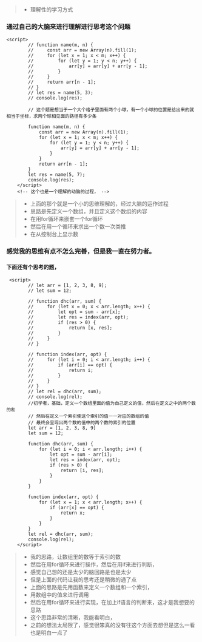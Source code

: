 > * 理解性的学习方式
### 通过自己的大脑来进行理解进行思考这个问题
```
<script>
        // function name(m, n) {
        //     const arr = new Array(n).fill(1);
        //     for (let x = 1; x < m; x++) {
        //         for (let y = 1; y < n; y++) {
        //             arr[y] = arr[y] + arr[y - 1];
        //         }
        //     }
        //     return arr[n - 1];
        // }
        // let res = name(5, 3);
        // console.log(res);

        // 这个题是想当于一个大个格子里面有两个小球，有一个小球的位置是给出来的就相当于坐标，求两个球相见面的路径有多少条

        function name(m, n) {
            const arr = new Array(n).fill(1);
            for (let x = 1; x < m; x++) {
                for (let y = 1; y < n; y++) {
                    arr[y] = arr[y] + arr[y - 1];
                }
            }
            return arr[n - 1];
        }
        let res = name(5, 7);
        console.log(res);
    </script>
    <!-- 这个也是一个理解的动脑的过程， -->
```
> * 上面的那个就是一个小的思维理解的，经过大脑的运作过程
> * 思路是先定义一个数组，并且定义这个数组的内容
> * 在用for循环来嵌套一个for循环
> * 然后在用一个循环来求出一个数一次类推
> * 在从控制台上显示数
### 感觉我的思维有点不怎么完善，但是我一直在努力者。

#### 下面还有个思考的题，
```
 <script>
        // let arr = [1, 2, 3, 8, 9];
        // let sum = 12;

        // function dhc(arr, sum) {
        //     for (let x = 0; x < arr.length; x++) {
        //         let opt = sum - arr[x];
        //         let res = index(arr, opt);
        //         if (res > 0) {
        //             return [x, res];
        //         }
        //     }
        // }

        // function index(arr, opt) {
        //     for (let i = 0; i < arr.length; i++) {
        //         if (arr[i] == opt) {
        //             return i;
        //         }
        //     }
        // }
        // let rel = dhc(arr, sum);
        // console.log(rel);
        //初学者，基础，定义一个数组里面的值为自己定义的值，然后在定义之中的两个数的和
        // 然后在定义一个索引使这个索引的值一一对应的数组的值
        // 最终会呈现出两个数的值中的两个数的索引的位置
        let arr = [1, 2, 3, 8, 9]
        let sum = 12;

        function dhc(arr, sum) {
            for (let i = 0; i < arr.length; i++) {
                let opt = sum - arr[i];
                let res = index(arr, opt);
                if (res > 0) {
                    return [i, res];
                }
            }
        }

        function index(arr, opt) {
            for (let x = 1; x < arr.length; x++) {
                if (arr[x] == opt) {
                    return x;
                }
            }
        }
        let rel = dhc(arr, sum);
        console.log(rel);
    </script>
```
> * 我的思路，让数组里的数等于索引的数
> * 然后在用for循环来进行操作，然后在用if来进行判断，
> * 感觉自己想的还是太少的脑回路是也是太少
> * 但是上面的代码让我的思考还是稍微的通了点
> * 上面的思路是先用函数来定义一个数组和一个索引，
> * 用数组中的值来进行调用
> * 然后在用for循环来进行实现，在加上if语言的判断来，这才是我想要的思路
> * 这个思路非常的清晰，我能看明白，
> * 之前的想法太局限了，感觉很笨真的没有往这个方面去想但是这么一看也是明白一点了
